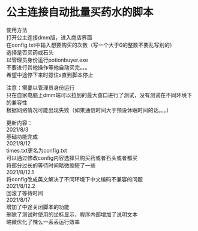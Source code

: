 <h1>公主连接自动批量买药水的脚本</h1>  

使用方法  
打开公主连接dmm版，进入商店界面  
在config.txt中输入想要购买的次数（写一个大于0的整数不要乱写别的）  
选择是否买药或石头  
以管理员身份运行potionbuyer.exe  
不要进行其他操作等他自动买完。。。  
希望中途停下来时摁住s直到脚本停止

注意：需要以管理员身份运行  
          只在自家电脑上dmm端可以拉到的最大窗口进行了测试，没有测试在不同环境下的兼容性  
          根据网络情况可能出现失败（如果通信时间大于预设休眠时间的话。。。）  

更新内容：  
	2021/8/3  
	基础功能完成  
	2021/8/12  
	times.txt更名为config.txt  
	可以通过修改config内容选择只购买药或者石头或者都买  
	将部分过长的等待时间略微缩短了一些  
	2021/8/12.1  
	将config改成英文解决了不同环境下中文编码不兼容的问题  
	2021/8/12.2  
	回滚了等待时间  
	2021/8/17  
	增加了中途关闭脚本的功能  
	删除了测试时使用的坐标显示，程序内部增加了说明文本  
	略微优化了辣么一丢丢运行效率  
